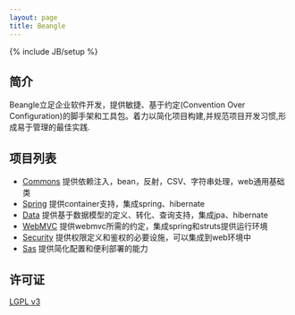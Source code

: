 ```yaml
---
layout: page
title: Beangle
---
```

{% include JB/setup %}

## 简介

Beangle立足企业软件开发，提供敏捷、基于约定(Convention Over Configuration)的脚手架和工具包。着力以简化项目构建,并规范项目开发习惯,形成易于管理的最佳实践.

## 项目列表

* [Commons](/commons/index.html) 提供依赖注入，bean，反射，CSV、字符串处理，web通用基础类
* [Spring](/spring/index.html) 提供container支持，集成spring、hibernate
* [Data](/data/index.html) 提供基于数据模型的定义、转化、查询支持，集成jpa、hibernate
* [WebMVC](/webmvc/index.html) 提供webmvc所需的约定，集成spring和struts提供运行环境
* [Security](/security/index.html) 提供权限定义和鉴权的必要设施，可以集成到web环境中
* [Sas](/sas/index.html) 提供简化配置和便利部署的能力

## 许可证
[LGPL v3](http://www.gnu.org/licenses/lgpl.txt)
